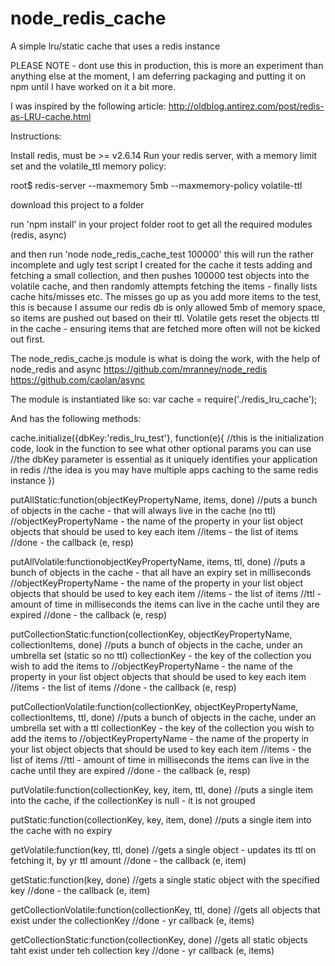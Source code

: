 node_redis_cache
================

A simple lru/static cache that uses a redis instance

PLEASE NOTE - dont use this in production, this is more an experiment than anything else at the moment, I am deferring packaging and putting
it on npm until I have worked on it a bit more.

I was inspired by the following article:
http://oldblog.antirez.com/post/redis-as-LRU-cache.html

Instructions:

Install redis, must be >= v2.6.14
Run your redis server, with a memory limit set and the volatile_ttl memory policy:

root$ redis-server --maxmemory 5mb --maxmemory-policy volatile-ttl

download this project to a folder

run 'npm install' in your project folder root to get all the required modules (redis, async)

and then run 'node node_redis_cache_test 100000' this will run the rather incomplete and ugly test script I created for the cache
it tests adding and fetching a small collection, and then pushes 100000 test objects into the volatile cache, and then
randomly attempts fetching the items - finally lists cache hits/misses etc. The misses go up as you add more items to the
test, this is because I assume our redis db is only allowed 5mb of memory space, so items are pushed out based on their
ttl. Volatile gets reset the objects ttl in the cache - ensuring items that are fetched more often will not be kicked out first.

The node_redis_cache.js module is what is doing the work, with the help of node_redis and async
https://github.com/mranney/node_redis
https://github.com/caolan/async

The module is instantiated like so: 
var cache = require('./redis_lru_cache');

And has the following methods:

cache.initialize({dbKey:'redis_lru_test'}, function(e){
  //this is the initialization code, look in the function to see what other optional params you can use
  //the dbKey parameter is essential as it uniquely identifies your application in redis
  //the idea is you may have multiple apps caching to the same redis instance
})

putAllStatic:function(objectKeyPropertyName, items, done)
//puts a bunch of objects in the cache - that will always live in the cache (no ttl)
//objectKeyPropertyName - the name of the property in your list object objects that should be used to key each item
//items - the list of items
//done - the callback (e, resp)

putAllVolatile:functionobjectKeyPropertyName, items, ttl, done)
//puts a bunch of objects in the cache - that all have an expiry set in milliseconds
//objectKeyPropertyName - the name of the property in your list object objects that should be used to key each item
//items - the list of items
//ttl - amount of time in milliseconds the items can live in the cache until they are expired
//done - the callback (e, resp)

putCollectionStatic:function(collectionKey, objectKeyPropertyName, collectionItems, done)
//puts a bunch of objects in the cache, under an umbrella set (static so no ttl)
collectionKey - the key of the collection you wish to add the items to
//objectKeyPropertyName - the name of the property in your list object objects that should be used to key each item
//items - the list of items
//done - the callback (e, resp)

putCollectionVolatile:function(collectionKey, objectKeyPropertyName, collectionItems, ttl, done)
//puts a bunch of objects in the cache, under an umbrella set with a ttl
collectionKey - the key of the collection you wish to add the items to
//objectKeyPropertyName - the name of the property in your list object objects that should be used to key each item
//items - the list of items
//ttl - amount of time in milliseconds the items can live in the cache until they are expired
//done - the callback (e, resp)

putVolatile:function(collectionKey, key, item, ttl, done)
//puts a single item into the cache, if the collectionKey is null - it is not grouped

putStatic:function(collectionKey, key, item, done)
//puts a single item into the cache with no expiry

getVolatile:function(key, ttl, done)
//gets a single object - updates its ttl on fetching it, by yr ttl amount
//done - the callback (e, item)

getStatic:function(key, done)
//gets a single static object with the specified key
//done - the callback (e, item)

getCollectionVolatile:function(collectionKey, ttl,  done)
//gets all objects that exist under the collectionKey
//done - yr callback (e, items)

getCollectionStatic:function(collectionKey, done)
//gets all static objects taht exist under teh collection key
//done - yr callback (e, items)



